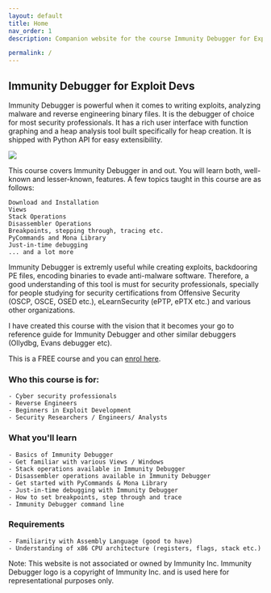 ```yaml
---
layout: default
title: Home
nav_order: 1
description: Companion website for the course Immunity Debugger for Exploit Devs by Yaksas CSC

permalink: /
---
```

## Immunity Debugger for Exploit Devs

Immunity Debugger is powerful when it comes to writing exploits, analyzing malware and reverse engineering binary files. It is the debugger of choice for most security professionals. It has a rich user interface with function graphing and a heap analysis tool built specifically for heap creation. It is shipped with Python API for easy extensibility.

![](https://process.fs.teachablecdn.com/ADNupMnWyR7kCWRvm76Laz/resize=width:705/https://www.filepicker.io/api/file/G7bRuIJZSoqdJFnrPRHQ)

This course covers Immunity Debugger in and out. You will learn both, well-known and lesser-known, features. A few topics taught in this course are as follows:

    Download and Installation
    Views
    Stack Operations
    Disassembler Operations
    Breakpoints, stepping through, tracing etc.
    PyCommands and Mona Library
    Just-in-time debugging
    ... and a lot more

Immunity Debugger is extremly useful while creating exploits, backdooring PE files, encoding binaries to evade anti-malware software. Therefore, a good understanding of this tool is must for security professionals, specially for people studying for security certifications from Offensive Security (OSCP, OSCE, OSED etc.), eLearnSecurity (ePTP, ePTX etc.) and various other organizations.

I have created this course with the vision that it becomes your go to reference guide for Immunity Debugger and other similar debuggers (Ollydbg, Evans debugger etc). 

This is a FREE course and you can [enrol here](https://courses.yaksas.in/p/immunity-debugger-for-exploit-devs-ycsc-lab-essentials).

### Who this course is for:

    - Cyber security professionals
    - Reverse Engineers
    - Beginners in Exploit Development
    - Security Researchers / Engineers/ Analysts

### What you'll learn

    - Basics of Immunity Debugger
    - Get familiar with various Views / Windows
    - Stack operations available in Immunity Debugger
    - Disassembler operations available in Immunity Debugger
    - Get started with PyCommands & Mona Library
    - Just-in-time debugging with Immunity Debugger
    - How to set breakpoints, step through and trace
    - Immunity Debugger command line

### Requirements

    - Familiarity with Assembly Language (good to have)
    - Understanding of x86 CPU architecture (registers, flags, stack etc.)


Note: This website is not associated or owned by Immunity Inc. Immunity Debugger logo is a copyright of Immunity Inc. and is used here for representational purposes only.
